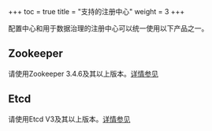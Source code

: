 +++
toc = true
title = "支持的注册中心"
weight = 3
+++

配置中心和用于数据治理的注册中心可以统一使用以下产品之一。

## Zookeeper

请使用Zookeeper 3.4.6及其以上版本。[详情参见](https://zookeeper.apache.org/)

## Etcd

请使用Etcd V3及其以上版本。[详情参见](https://coreos.com/etcd/docs/latest)

